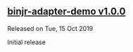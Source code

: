## [binjr-adapter-demo v1.0.0](https://github.com/binjr/binjr-adapter-demo/releases/tag/v1.0.0)
Released on Tue, 15 Oct 2019

Initial release